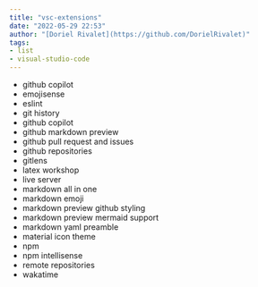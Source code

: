 ```yaml
---
title: "vsc-extensions"
date: "2022-05-29 22:53"
author: "[Doriel Rivalet](https://github.com/DorielRivalet)"
tags:
- list
- visual-studio-code
---
```


- github copilot
- emojisense
- eslint
- git history
- github copilot
- github markdown preview
- github pull request and issues
- github repositories
- gitlens
- latex workshop
- live server
- markdown all in one
- markdown emoji
- markdown preview github styling
- markdown preview mermaid support
- markdown yaml preamble
- material icon theme
- npm
- npm intellisense
- remote repositories
- wakatime

